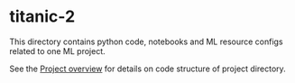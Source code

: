 # titanic-2

This directory contains python code, notebooks and ML resource configs related to one ML project.

See the [Project overview](../docs/project-overview.md) for details on code structure of project directory.